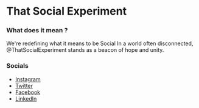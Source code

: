 # That Social Experiment
### What does it mean ?
We're redefining what it means to be Social
In a world often disconnected,
@ThatSocialExperiment stands as a beacon of hope and unity.


### Socials
- [Instagram](https://www.instagram.com/thatsocialexperiment/)
- [Twitter](https://x.com/thatsocialexp)
- [Facebook](https://www.facebook.com/p/Thatsocialexperiment-61569814703317)
- [LinkedIn](https://www.linkedin.com/company/thatsocialexperiment/)